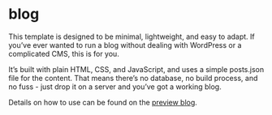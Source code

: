 # blog
This template is designed to be minimal, lightweight, and easy to adapt. If you’ve ever wanted to run a blog without dealing with WordPress or a complicated CMS, this is for you.

It’s built with plain HTML, CSS, and JavaScript, and uses a simple posts.json file for the content. That means there’s no database, no build process, and no fuss - just drop it on a server and you’ve got a working blog.

Details on how to use can be found on the [preview blog](https://randomboo.com/blog/template/).
